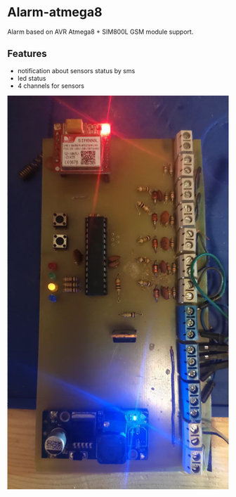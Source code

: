 # Alarm-atmega8
Alarm based on AVR Atmega8 + SIM800L GSM module support.

## Features
* notification about sensors status by sms
* led status
* 4 channels for sensors

![photo](/doc/alarm.jpg)
